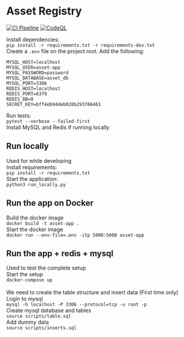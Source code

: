 # Asset Registry
[![CI Pipeline](https://github.com/linux-training-group-1/asset-registry/actions/workflows/ci.yml/badge.svg?branch=main)](https://github.com/linux-training-group-1/asset-registry/actions/workflows/ci.yml)
[![CodeQL](https://github.com/linux-training-group-1/asset-registry/actions/workflows/codeql-analysis.yml/badge.svg?branch=main)](https://github.com/linux-training-group-1/asset-registry/actions/workflows/codeql-analysis.yml)

Install dependencies:<br>
```pip install -r requirements.txt -r requirements-dev.txt```<br>
Create a `.env` file on the project root. Add the following:
```
MYSQL_HOST=localhost
MYSQL_USER=asset-app
MYSQL_PASSWORD=password
MYSQL_DATABASE=asset_db
MYSQL_PORT=3306
REDIS_HOST=localhost
REDIS_PORT=6379
REDIS_DB=0
SECRET_KEY=bff4eb94deb028b293786461 
```
Run tests:<br>
```pytest --verbose --failed-first```<br>
Install MySQL and Redis if running locally<br>

## Run locally
Used for while developing <br>
Install requirements:<br>
```pip install -r requirements.txt```<br>
Start the application:<br>
```python3 run_locally.py```<br>

## Run the app on Docker
Build the docker image<br>
```docker build -t asset-app .```<br>
Start the docker image<br>
```docker run --env-file=.env -itp 5000:5000 asset-app```<br>

## Run the app + redis + mysql 
Used to test the complete setup<br>
Start the setup<br>
```docker-compose up```<br>
<br>
We need to create the table structure and insert data (First time only)<br>
Login to mysql <br>
```mysql -h localhost -P 3306 --protocol=tcp -u root -p```<br>
Create mysql database and tables <br>
```source scripts/table.sql```<br>
Add dummy data<br>
```source scripts/inserts.sql```<br>
